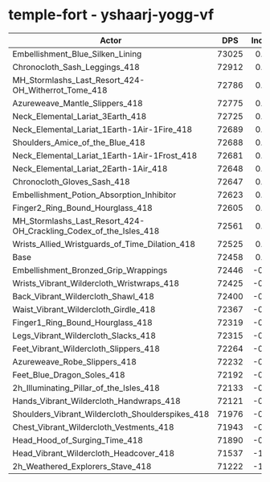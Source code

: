 # temple-fort - yshaarj-yogg-vf
| Actor | DPS | Increase |
|---|:---:|:---:|
|Embellishment_Blue_Silken_Lining|73025|0.78%|
|Chronocloth_Sash_Leggings_418|72912|0.63%|
|MH_Stormlashs_Last_Resort_424-OH_Witherrot_Tome_418|72786|0.45%|
|Azureweave_Mantle_Slippers_418|72775|0.44%|
|Neck_Elemental_Lariat_3Earth_418|72725|0.37%|
|Neck_Elemental_Lariat_1Earth-1Air-1Fire_418|72689|0.32%|
|Shoulders_Amice_of_the_Blue_418|72688|0.32%|
|Neck_Elemental_Lariat_1Earth-1Air-1Frost_418|72681|0.31%|
|Neck_Elemental_Lariat_2Earth-1Air_418|72648|0.26%|
|Chronocloth_Gloves_Sash_418|72647|0.26%|
|Embellishment_Potion_Absorption_Inhibitor|72623|0.23%|
|Finger2_Ring_Bound_Hourglass_418|72605|0.20%|
|MH_Stormlashs_Last_Resort_424-OH_Crackling_Codex_of_the_Isles_418|72561|0.14%|
|Wrists_Allied_Wristguards_of_Time_Dilation_418|72525|0.09%|
|Base|72458|0.00%|
|Embellishment_Bronzed_Grip_Wrappings|72446|-0.02%|
|Wrists_Vibrant_Wildercloth_Wristwraps_418|72425|-0.05%|
|Back_Vibrant_Wildercloth_Shawl_418|72400|-0.08%|
|Waist_Vibrant_Wildercloth_Girdle_418|72367|-0.13%|
|Finger1_Ring_Bound_Hourglass_418|72319|-0.19%|
|Legs_Vibrant_Wildercloth_Slacks_418|72315|-0.20%|
|Feet_Vibrant_Wildercloth_Slippers_418|72264|-0.27%|
|Azureweave_Robe_Slippers_418|72232|-0.31%|
|Feet_Blue_Dragon_Soles_418|72192|-0.37%|
|2h_Illuminating_Pillar_of_the_Isles_418|72133|-0.45%|
|Hands_Vibrant_Wildercloth_Handwraps_418|72121|-0.47%|
|Shoulders_Vibrant_Wildercloth_Shoulderspikes_418|71976|-0.67%|
|Chest_Vibrant_Wildercloth_Vestments_418|71943|-0.71%|
|Head_Hood_of_Surging_Time_418|71890|-0.78%|
|Head_Vibrant_Wildercloth_Headcover_418|71537|-1.27%|
|2h_Weathered_Explorers_Stave_418|71222|-1.71%|
